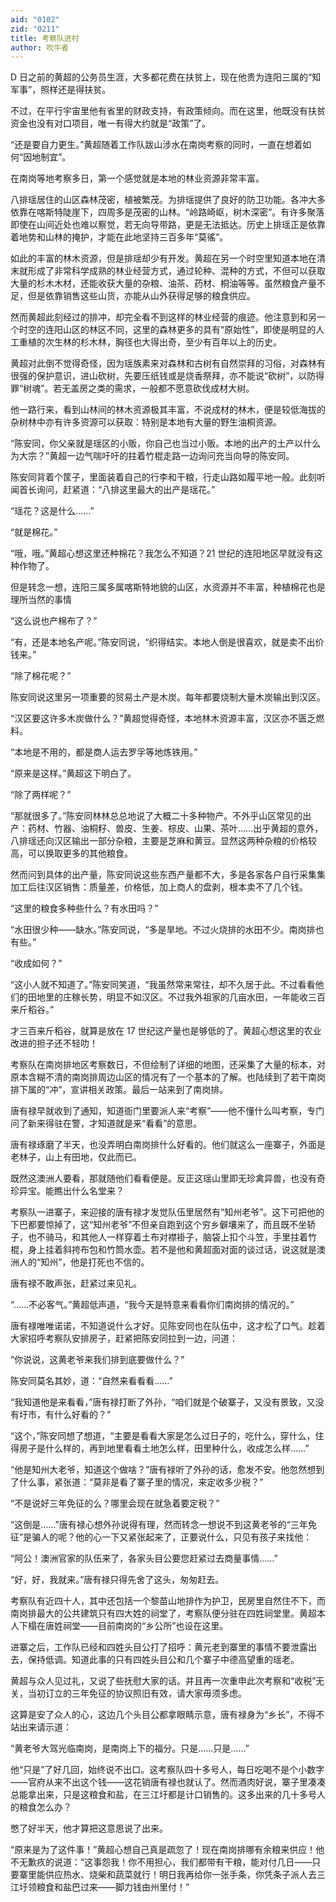 ```yaml
---
aid: "0102"
zid: "0211"
title: 考察队进村
author: 吹牛者
---
```


D 日之前的黄超的公务员生涯，大多都花费在扶贫上，现在他贵为连阳三属的“知军事”，照样还是得扶贫。

不过，在平行宇宙里他有省里的财政支持，有政策倾向。而在这里，他既没有扶贫资金也没有对口项目，唯一有得大约就是“政策”了。

“还是要自力更生。”黄超随着工作队跋山涉水在南岗考察的同时，一直在想着如何“因地制宜”。

在南岗等地考察多日，第一个感觉就是本地的林业资源非常丰富。

八排瑶居住的山区森林茂密，植被繁茂。为排瑶提供了良好的防卫功能。各冲大多依靠在喀斯特陡崖下，四周多是茂密的山林。“岭路崎岖，树木深密”。有许多聚落即使在山间近处也难以察觉，若无向导带路，更是无法抵达。历史上排瑶正是依靠着地势和山林的掩护，才能在此地坚持三百多年“莫徭”。

如此的丰富的林木资源，但是排瑶却少有开发。黄超在另一个时空里知道本地在清末就形成了非常科学成熟的林业经营方式，通过轮种、混种的方式，不但可以获取大量的杉木木材，还能收获大量的杂粮、油茶、药材、桐油等等。虽然粮食产量不足，但是依靠销售这些山货，亦能从山外获得足够的粮食供应。

然而黄超此刻经过的排冲，却完全看不到这样的林业经营的痕迹。他注意到和另一个时空的连阳山区的林区不同，这里的森林更多的具有“原始性”，即使是明显的人工![]()重植的次生林的杉木林，胸径也大得出奇，至少有百年以上的历史。

黄超对此倒不觉得奇怪，因为瑶族素来对森林和古树有自然崇拜的习俗，对森林有很强的保护意识，进山砍树，先要压纸钱或是烧香祭拜，亦不能说“砍树”，以防得罪“树魂”。若无盖房之类的需求，一般都不愿意砍伐成材大树。

他一路行来，看到山林间的林木资源极其丰富，不说成材的林木，便是较低海拔的杂树林中亦有许多资源可以获取：特别是本地有大量的野生油桐资源。

“陈安同，你父亲就是瑶区的小贩，你自己也当过小贩。本地的出产的土产以什么为大宗？”黄超一边气喘吁吁的拄着竹棍走路一边询问充当向导的陈安同。

陈安同背着个筐子，里面装着自己的行李和干粮，行走山路如履平地一般。此刻听闻首长询问，赶紧道：“八排这里最大的出产是瑶花。”

“瑶花？这是什么……”

“就是棉花。”

“哦，哦。”黄超心想这里还种棉花？我怎么不知道？21 世纪的连阳地区早就没有这种作物了。

但是转念一想，连阳三属多属喀斯特地貌的山区，水资源并不丰富，种植棉花也是理所当然的事情

“这么说也产棉布了？”

“有，还是本地名产呢。”陈安同说，“织得结实。本地人倒是很喜欢，就是卖不出价钱来。”

“除了棉花呢？”

陈安同说这里另一项重要的贸易土产是木炭。每年都要烧制大量木炭输出到汉区。

“汉区要这许多木炭做什么？”黄超觉得奇怪，本地林木资源丰富，汉区亦不匮乏燃料。

“本地是不用的，都是商人运去罗孚等地炼铁用。”

“原来是这样。”黄超这下明白了。

“除了两样呢？”

“那就很多了。”陈安同林林总总地说了大概二十多种物产。不外乎山区常见的出产：药材、竹器、油桐籽、兽皮、生姜、棕皮、山果、茶叶……出乎黄超的意外，八排瑶还向汉区输出一部分杂粮，主要是芝麻和黄豆。显然这两种杂粮的价格较高，可以换取更多的其他粮食。

然而问到具体的出产量，陈安同说这些东西产量都不大，多是各家各户自行采集集加工后往汉区销售：质量差，价格低，加上商人的盘剥，根本卖不了几个钱。

“这里的粮食多种些什么？有水田吗？”

“水田很少种――缺水。”陈安同说，“多是旱地。不过火烧排的水田不少。南岗排也有些。”

“收成如何？”

“这小人就不知道了。”陈安同笑道，“我虽然常来常往，却不久居于此。不过看看他们的田地里的庄稼长势，明显不如汉区。不过我外祖家的几亩水田，一年能收三百来斤稻谷。”

才三百来斤稻谷，就算是放在 17 世纪这产量也是够低的了。黄超心想这里的农业改进的担子还不轻叻！

考察队在南岗排地区考察数日，不但绘制了详细的地图，还采集了大量的标本，对原本含糊不清的南岗排周边山区的情况有了一个基本的了解。也陆续到了若干南岗排下属的“冲”，宣讲相关政策。最后一站来到了南岗排。

唐有禄早就收到了通知，知道衙门里要派人来“考察”――他不懂什么叫考察，专门问了新来得驻在警，才知道就是来“看看”的意思。

唐有禄琢磨了半天，也没弄明白南岗排什么好看的。他们就这么一座寨子，外面是老林子，山上有田地，仅此而已。

既然这澳洲人要看，那就随他们看看便是。反正这瑶山里即无珍禽异兽，也没有奇珍异宝。能瞧出什么名堂来？

考察队一进寨子，来迎接的唐有禄才发觉队伍里居然有“知州老爷”。这下可把他的下巴都要惊掉了，这“知州老爷”不但亲自跑到这个穷乡僻壤来了，而且既不坐轿子，也不骑马，和其他人一样穿着土布对襟褂子，脑袋上扣个斗笠，手里拄着竹棍，身上挂着斜挎布包和竹筒水壶。若不是他和黄超面对面的谈过话，说这就是澳洲人的“知州”，他是打死也不信的。

唐有禄不敢声张，赶紧过来见礼。

“……不必客气。”黄超低声道，“我今天是特意来看看你们南岗排的情况的。”

唐有禄唯唯诺诺，不知道说什么才好。见陈安同也在队伍中，这才松了口气。趁着大家招呼考察队安排房子，赶紧把陈安同拉到一边，问道：

“你说说，这黄老爷来我们排到底要做什么？”

陈安同莫名其妙，道：“自然来看看看……”

“我知道他是来看看，”唐有禄打断了外孙，“咱们就是个破寨子，又没有景致，又没有圩市，有什么好看的？”

“这个，”陈安同想了想道，“主要是看看大家是怎么过日子的，吃什么，穿什么，住得房子是什么样的，再到地里看看土地怎么样，田里种什么，收成怎么样……”

“他是知州大老爷，知道这个做啥？”唐有禄听了外孙的话，愈发不安。他忽然想到了什么事，紧张道：“莫非是看了寨子里的情况，来定收多少税？”

“不是说好三年免征的么？哪里会现在就急着要定税？”

“这倒是……”唐有禄心想外孙说得有理，然而转念一想说不到这黄老爷的“三年免征”是骗人的呢？他的心一下又紧张起来了，正要说什么，只见有孩子来找他：

“阿公！澳洲官家的队伍来了，各家头目公要您赶紧过去商量事情……”

“好，好，我就来。”唐有禄只得先舍了这头，匆匆赶去。

考察队有近四十人，其中还包括一个黎苗山地排作为护卫，民房里自然住不下，而南岗排最大的公共建筑只有四大姓的祠堂了，考察队便分驻在四姓祠堂里。黄超本人下榻在唐姓祠堂——目前南岗的“乡公所”也设在这里。

进寨之后，工作队已经和四姓头目公打了招呼：黄元老到寨里的事情不要泄露出去，保持低调。知道此事的只有四姓头目公和几个寨子中德高望重的瑶老。

黄超与众人见过礼，又说了些抚慰大家的话。并且再一次重申此次考察和“收税”无关，当初订立的三年免征的协议照旧有效，请大家毋须多虑。

这算是安了众人的心，这边几个头目公都拿眼睛示意，唐有禄身为“乡长”，不得不站出来请示道：

“黄老爷大驾光临南岗，是南岗上下的福分。只是……只是……”

他“只是”了好几回，始终说不出口。这考察队四十多号人，每日吃喝不是个小数字――官府从来不出这个钱――这花销唐有禄也就认了。然而酒肉好说，寨子里凑凑总能拿出来，只是这粮食和盐，在三江圩都是计口销售的。这多出来的几十多号人的粮食怎么办？

憋了好半天，他才算把这意思说了出来。

“原来是为了这件事！”黄超心想自己真是疏忽了！现在南岗排哪有余粮来供应！他不无歉疚的说道：“这事怨我！你不用担心，我们都带有干粮，能对付几日――只要寨里能供应热水、烧柴和蔬菜就行！明日我再给你一张手条，你凭条子派人去三江圩领粮食和盐巴过来――脚力钱由州里付！”
